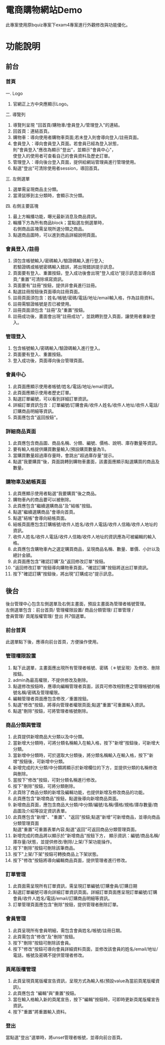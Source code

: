 # 電商購物網站Demo
此專案使用原bquiz專案下exam4專案進行外觀修改與功能優化。

# 功能說明
## 前台
### 首頁
一. Logo
1. 官網正上方中央應顯示Logo。

二. 導覽列
1. 導覽列呈現 "回首頁/購物車/會員登入/管理登入"的連結。
2. 回首頁：連結首頁。
3. 購物車：導向使用者購物車頁面;若未登入則會導向登入/註冊頁面。
4. 會員登入：導向會員登入頁面。若會員已經為登入狀態，
</br>則"會員登入"應改為顯示"登出"，並顯示"會員中心"，
</br>使登入的使用者可查看自己的會員資料及歷史訂單。
5. 管理登入：導向後台登入頁面，提供給網站管理員進行管理使用。
6. 點選"登出"可清除使用者session，導回首頁。

三. 左側選單
1. 選單需呈現商品主分類。
2. 當滑鼠移到主分類時，會顯示次分類。

四. 右側主要區塊
1. 最上方輪播功能，曝光最新消息及商品資訊。
2. 輪播下方為所有商品block；當點選左側選單時，</br>右側商品區塊需呈現所選分類之商品。
3. 點選商品圖時，可以進到商品詳細說明頁面。

### 會員登入 /註冊
1. 須包含帳號輸入/密碼輸入/驗證碼輸入進行登入;</br>若驗證碼或帳號密碼輸入錯誤，將出現錯誤提示訊息。
2. 頁面要有登入、重置按鈕，登入成功後會出現"登入成功"提示訊息並導向首頁;"重置"可清除填寫資訊。
3. 頁面要有"註冊"按鈕，提供非會員進行註冊。
4. 點選註冊按鈕後頁面導向註冊頁面。
5. 註冊頁面須包含：姓名/帳號/密碼/電話/地址/email輸入格，作為註冊資料。
6. 註冊需驗證帳號是否已被使用。
7. 註冊頁面須包含 "註冊"及"重置"按鈕。
8. 註冊成功後，畫面會出現"註冊成功"，並跳轉到登入頁面，讓使用者重新登入。

### 管理登入 
1. 包含帳號輸入/密碼輸入/驗證碼輸入進行登入。
2. 頁面要有登入、重置按鈕。
3. 登入成功後，頁面導向後台管理頁面。

### 會員中心
1. 此頁面應顯示使用者帳號/姓名/電話/地址/email資訊。
2. 此頁面應顯示使用者歷史訂單。
3. 點選訂單編號，可以看到詳細訂單資訊。
4. 詳細訂單資訊包含：訂單編號/訂購會員/收件人姓名/收件人地址/收件人電話/訂購商品明細等資訊。
5. 頁面應包含"返回按鈕"。

### 詳細商品頁面
1. 此頁應包含商品圖、商品名稱、分類、編號、價格、說明、庫存數量等資訊。
2. 要有輸入格提供購買數量輸入(預設購買數量為1)。
3. 當購買數量超過庫存量時，會跳出"超過庫存量"提示。
4. 點選”我要購買“後，頁面跳轉到購物車畫面，該畫面應顯示點選購買的商品及數量。
### 購物車及結帳頁面
1. 此頁應顯示使用者點選“我要購買”後之商品。
2. 購物車內的商品要可以被刪除。
3. 此頁應包含"繼續選購商品"及"結帳"按鈕。
4. 點選"繼續選購商品"會導向首頁。
5. 點選"結帳"會導向結帳頁面。
6. 結帳頁面應包含訂購帳號/收件人姓名/收件人電話/收件人信箱/收件人地址的資訊。
7. 收件人姓名/收件人電話/收件人信箱/收件人地址的資訊應為可被編輯的輸入格。
8. 此頁應包含購物車內之選定購買商品，呈現商品名稱、數量、單價、小計以及總計金額。
9. 此頁面應包含"確認訂購"及"返回修改訂單"按鈕。
10. "返回修改訂單"按鈕導向購物車頁面，"確認訂購"按鈕將送出訂單資訊。
11. 按下"確認訂購"按鈕後，將出現"訂購成功"提示訊息。
## 後台 
後台管理中心包含左側選單及右側主畫面，預設主畫面為管理者帳號管理。<br>左側選單包含：前台首頁/ 管理權限設置/ 商品分類管理/ 訂單管理 / </br>會員管理/ 頁尾版權管理/ 登出 共7個選單。
### 前台首頁
此選單點下後，應導向前台首頁，方便操作使用。
### 管理權限設置
1. 點下此選單，主畫面應出現所有管理者帳號、密碼（＊號呈現）及修改、刪除按鈕。
2. admin為最高權限，不提供修改及刪除。
3. 點選修改按鈕時，應導向編輯管理者頁面，該頁可修改相對應之管理帳號的帳號名稱/密碼及管理權限。
4. 編輯管理者頁面應包含修改／重置按鈕。
5. 點選"修改"按鈕，將導向管理者權限頁面;點選"重置"可重置輸入資訊。
6. 點選"刪除"按鈕，可將管理者帳號刪除。
### 商品分類與管理
1. 此頁提供新增商品大分類以及中分類。
2. 當新增大分類時，可將分類名稱輸入在輸入格，按下"新增"按鈕後，可新增大分類。
3. 當新增中分類時，可於選取大分類後，將分類名稱輸入在輸入格，按下"新增"按鈕後，可新增中分類。
4. 新增完成的大分類/中分類將顯示於新增欄位的下方，並提供分類的名稱修改與刪除。
5. 當按下"修改"按鈕，可對分類名稱進行修改。
6. 按下"刪除"按鈕，可將分類刪除。
7. 此頁除了商品分類的新增及編輯功能，也提供新增及修改商品的功能。
8. 此頁應包含"新增商品"按鈕，點選後導向新增商品頁面。
9. 新增商品頁面，應包含商品大分類/中分類/編號/名稱/價格/規格/庫存數量/商品圖及介紹等設定資訊表單。
10. 此頁應包含"新增"、"重置"、"返回"按鈕;點選"新增"可新增商品，並導向商品分類管理頁面</br>點選"重置"可重置表單內容;點選"返回"可返回商品分類管理頁面。
11. 新增完成的商品將以顯示於"新增商品"按鈕下方，
顯示資訊：編號/商品名稱/庫存量/狀態，並提供修改/刪除/上架/下架功能操作。
12. 按下"刪除"按鈕可刪除該筆商品。
13. 按下"上架/下架"按鈕可轉換商品上下架狀態。
14. 按下"修改"按鈕將導向編輯商品頁面，提供管理者進行修改。

### 訂單管理
1. 此頁面需呈現所有訂單資訊，需呈現訂單編號/訂購會員/訂購日期
2. 點選訂單編號可導向詳細訂單資訊頁面。詳細訂單頁面應呈現訂單編號/訂購會員/收件人姓名/電話/email/訂購商品明細等資訊。
3. 訂單管理頁面應包含"刪除"按鈕，提供管理者刪除訂單。
### 會員管理
1. 此頁呈現所有會員明細，需包含會員姓名/帳號/註冊日期。
2. 此頁需包含"修改"及"刪除"按鈕。
3. 按下"刪除"按鈕可刪除該會員。
4. 按下"修改"按鈕可導向會員詳細資料頁面，並修改該會員的姓名/email/地址/電話，帳號及密碼不提供管理者修改。

### 頁尾版權管理
 1. 此頁呈現頁尾版權宣告資訊，呈現方式為輸入格(預設value為當前頁尾版權資訊)。
 2. 此頁應包含 "編輯"與"重置"按鈕。
 3. 當在輸入格輸入新的頁尾宣告，按下"編輯"按鈕時，可即時更新頁尾版權宣告資訊。
 4. 按下"重置"將重置輸入資料。

 ### 登出
 當點選"登出"選單時，將unset管理者帳號，並導向前台首頁。
